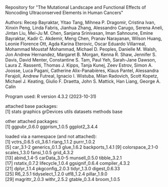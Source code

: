 Repository for "The Mutational Landscape and Functional Effects of Noncoding Ultraconserved Elements in Human Cancers"

Authors: Recep Bayraktar, Yitao Tang, Mihnea P. Dragomir, Cristina Ivan, Xinxin Peng, Linda Fabris, Jianhua Zhang, Alessandro Carugo, Serena Aneli, Jintan Liu, Mei-Ju M. Chen, Sanjana Srinivasan, Iman Sahnoune, Emine Bayraktar, Kadir C. Akdemir, Meng Chen, Pranav Narayanan, Wilson Huang, Leonie Florence Ott, Agda Karina Eterovic, Oscar Eduardo Villarreal, Mohammad Moustaf Mohammad, Michael D. Peoples, Danielle M. Walsh, Jon Andrew Hernandez, Margaret B. Morgan, Kenna R. Shaw, Jennifer S. Davis, David Menter, Constantine S. Tam, Paul Yeh, Sarah-Jane Dawson, Laura Z. Rassenti, Thomas J. Kipps, Tanja Kunej, Zeev Estrov, Simon A. Joosse, Luca Pagani, Catherine Alix-Panabières, Klaus Pantel, Alessandra Ferajoli, Andrew Futreal, Ignacio I. Wistuba, Milan Radovich, Scott Kopetz, Michael J. Keating, Giulio F. Draetta, John S. Mattick, Han Liang, George A. Calin


Program used: R version 4.3.2 (2023-10-31)

attached base packages: <br />
[1] stats     graphics  grDevices utils     datasets  methods   base     

other attached packages: <br />
[1] ggpubr_0.6.0  ggprism_1.0.5 ggplot2_3.4.4

loaded via a namespace (and not attached): <br />
 [1] vctrs_0.6.5      cli_3.6.1        rlang_1.1.2      purrr_1.0.2     
 [5] car_3.1-2        generics_0.1.3   glue_1.6.2       backports_1.4.1 
 [9] colorspace_2.1-0 scales_1.3.0     fansi_1.0.5      grid_4.3.2      
[13] abind_1.4-5      carData_3.0-5    munsell_0.5.0    tibble_3.2.1    
[17] rstatix_0.7.2    lifecycle_1.0.4  ggsignif_0.6.4   compiler_4.3.2  
[21] dplyr_1.1.4      pkgconfig_2.0.3  tidyr_1.3.0      digest_0.6.33   
[25] R6_2.5.1         tidyselect_1.2.0 utf8_1.2.4       pillar_1.9.0    
[29] magrittr_2.0.3   withr_2.5.2      gtable_0.3.4     broom_1.0.5     

